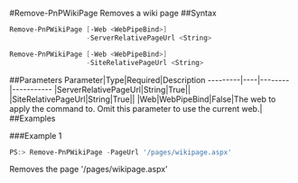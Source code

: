 #Remove-PnPWikiPage
Removes a wiki page
##Syntax
```powershell
Remove-PnPWikiPage [-Web <WebPipeBind>]
                   -ServerRelativePageUrl <String>
```


```powershell
Remove-PnPWikiPage [-Web <WebPipeBind>]
                   -SiteRelativePageUrl <String>
```


##Parameters
Parameter|Type|Required|Description
---------|----|--------|-----------
|ServerRelativePageUrl|String|True||
|SiteRelativePageUrl|String|True||
|Web|WebPipeBind|False|The web to apply the command to. Omit this parameter to use the current web.|
##Examples

###Example 1
```powershell
PS:> Remove-PnPWikiPage -PageUrl '/pages/wikipage.aspx'
```
Removes the page '/pages/wikipage.aspx'
